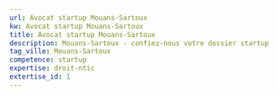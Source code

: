 ```yaml
---
url: Avocat startup Mouans-Sartoux
kw: Avocat startup Mouans-Sartoux
title: Avocat startup Mouans-Sartoux
description: Mouans-Sartoux - confiez-nous votre dossier startup
tag_ville: Mouans-Sartoux
competence: startup
expertise: droit-ntic
extertise_id: 1
---
```

